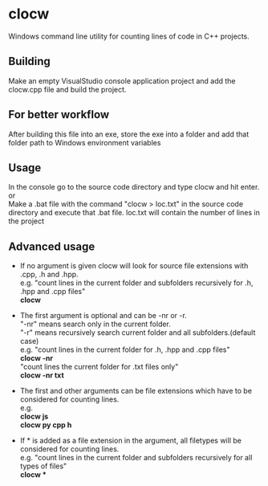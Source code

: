 # clocw
Windows command line utility for counting lines of code in C++ projects. 

## Building
Make an empty VisualStudio console application project and add the clocw.cpp file and build the project.


## For better workflow 
After building this file into an exe, store the exe into a folder and add that folder path to Windows environment variables 


## Usage 
In the console go to the source code directory and type clocw and hit enter. 
or  
Make a .bat file with the command "clocw > loc.txt" in the source code directory and execute that .bat file. 
loc.txt will contain the number of lines in the project 

## Advanced usage

- If no argument is given clocw will look for source file extensions with .cpp, .h and .hpp.    
e.g. "count lines in the current folder and subfolders recursively for .h, .hpp and .cpp files"  
**clocw**  
  
- The first argument is optional and can be -nr or -r.  
"-nr" means search only in the current folder.   
"-r" means recursively search current folder and all subfolders.(default case)   
  e.g.  "count lines in the current folder for .h, .hpp and .cpp files"  
  **clocw -nr**  
  "count lines the current folder for .txt files only"  
  **clocw -nr txt**  

- The first and other arguments can be file extensions which have to be considered for counting lines.   
e.g.  
**clocw js**  
**clocw py cpp h**  
  
- If * is added as a file extension in the argument, all filetypes will be considered for counting lines.  
e.g. "count lines in the current folder and subfolders recursively for all types of files"  
**clocw \***  

